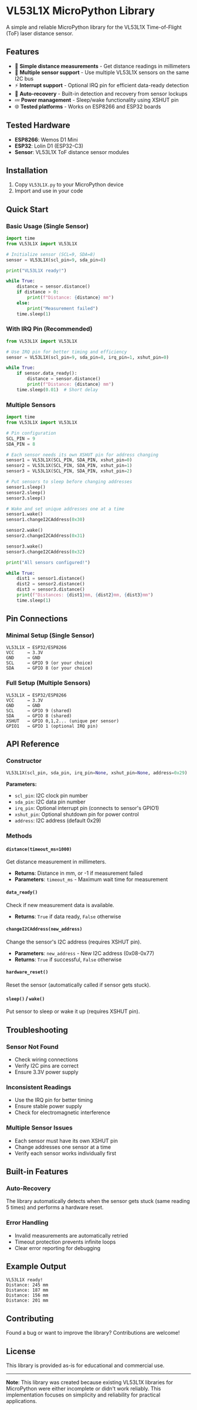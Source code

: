 # VL53L1X MicroPython Library

A simple and reliable MicroPython library for the VL53L1X Time-of-Flight (ToF) laser distance sensor.

## Features

- 🎯 **Simple distance measurements** - Get distance readings in millimeters
- 🔧 **Multiple sensor support** - Use multiple VL53L1X sensors on the same I2C bus
- ⚡ **Interrupt support** - Optional IRQ pin for efficient data-ready detection
- 🔄 **Auto-recovery** - Built-in detection and recovery from sensor lockups
- 💤 **Power management** - Sleep/wake functionality using XSHUT pin
- 🌐 **Tested platforms** - Works on ESP8266 and ESP32 boards

## Tested Hardware

- **ESP8266**: Wemos D1 Mini
- **ESP32**: Lolin D1 (ESP32-C3)
- **Sensor**: VL53L1X ToF distance sensor modules

## Installation

1. Copy `VL53L1X.py` to your MicroPython device
2. Import and use in your code

## Quick Start

### Basic Usage (Single Sensor)

```python
import time
from VL53L1X import VL53L1X

# Initialize sensor (SCL=9, SDA=8)
sensor = VL53L1X(scl_pin=9, sda_pin=8)

print("VL53L1X ready!")

while True:
    distance = sensor.distance()
    if distance > 0:
        print(f"Distance: {distance} mm")
    else:
        print("Measurement failed")
    time.sleep(1)
```

### With IRQ Pin (Recommended)

```python
from VL53L1X import VL53L1X

# Use IRQ pin for better timing and efficiency
sensor = VL53L1X(scl_pin=9, sda_pin=8, irq_pin=1, xshut_pin=0)

while True:
    if sensor.data_ready():
        distance = sensor.distance()
        print(f"Distance: {distance} mm")
    time.sleep(0.01)  # Short delay
```

### Multiple Sensors

```python
import time
from VL53L1X import VL53L1X

# Pin configuration
SCL_PIN = 9
SDA_PIN = 8

# Each sensor needs its own XSHUT pin for address changing
sensor1 = VL53L1X(SCL_PIN, SDA_PIN, xshut_pin=0)
sensor2 = VL53L1X(SCL_PIN, SDA_PIN, xshut_pin=1)
sensor3 = VL53L1X(SCL_PIN, SDA_PIN, xshut_pin=2)

# Put sensors to sleep before changing addresses
sensor1.sleep()
sensor2.sleep()
sensor3.sleep()

# Wake and set unique addresses one at a time
sensor1.wake()
sensor1.changeI2CAddress(0x30)

sensor2.wake()
sensor2.changeI2CAddress(0x31)

sensor3.wake()
sensor3.changeI2CAddress(0x32)

print("All sensors configured!")

while True:
    dist1 = sensor1.distance()
    dist2 = sensor2.distance()
    dist3 = sensor3.distance()
    print(f"Distances: {dist1}mm, {dist2}mm, {dist3}mm")
    time.sleep(1)
```

## Pin Connections

### Minimal Setup (Single Sensor)
```
VL53L1X → ESP32/ESP8266
VCC     → 3.3V
GND     → GND
SCL     → GPIO 9 (or your choice)
SDA     → GPIO 8 (or your choice)
```

### Full Setup (Multiple Sensors)
```
VL53L1X → ESP32/ESP8266
VCC     → 3.3V
GND     → GND
SCL     → GPIO 9 (shared)
SDA     → GPIO 8 (shared)
XSHUT   → GPIO 0,1,2... (unique per sensor)
GPIO1   → GPIO 1 (optional IRQ pin)
```

## API Reference

### Constructor
```python
VL53L1X(scl_pin, sda_pin, irq_pin=None, xshut_pin=None, address=0x29)
```

**Parameters:**
- `scl_pin`: I2C clock pin number
- `sda_pin`: I2C data pin number  
- `irq_pin`: Optional interrupt pin (connects to sensor's GPIO1)
- `xshut_pin`: Optional shutdown pin for power control
- `address`: I2C address (default 0x29)

### Methods

#### `distance(timeout_ms=1000)`
Get distance measurement in millimeters.
- **Returns**: Distance in mm, or -1 if measurement failed
- **Parameters**: `timeout_ms` - Maximum wait time for measurement

#### `data_ready()`
Check if new measurement data is available.
- **Returns**: `True` if data ready, `False` otherwise

#### `changeI2CAddress(new_address)`
Change the sensor's I2C address (requires XSHUT pin).
- **Parameters**: `new_address` - New I2C address (0x08-0x77)
- **Returns**: `True` if successful, `False` otherwise

#### `hardware_reset()`
Reset the sensor (automatically called if sensor gets stuck).

#### `sleep()` / `wake()`
Put sensor to sleep or wake it up (requires XSHUT pin).

## Troubleshooting

### Sensor Not Found
- Check wiring connections
- Verify I2C pins are correct
- Ensure 3.3V power supply

### Inconsistent Readings
- Use the IRQ pin for better timing
- Ensure stable power supply
- Check for electromagnetic interference

### Multiple Sensor Issues
- Each sensor must have its own XSHUT pin
- Change addresses one sensor at a time
- Verify each sensor works individually first

## Built-in Features

### Auto-Recovery
The library automatically detects when the sensor gets stuck (same reading 5 times) and performs a hardware reset.

### Error Handling
- Invalid measurements are automatically retried
- Timeout protection prevents infinite loops
- Clear error reporting for debugging

## Example Output

```
VL53L1X ready!
Distance: 245 mm
Distance: 187 mm
Distance: 156 mm
Distance: 201 mm
```

## Contributing

Found a bug or want to improve the library? Contributions are welcome!

## License

This library is provided as-is for educational and commercial use.

---

**Note**: This library was created because existing VL53L1X libraries for MicroPython were either incomplete or didn't work reliably. This implementation focuses on simplicity and reliability for practical applications.